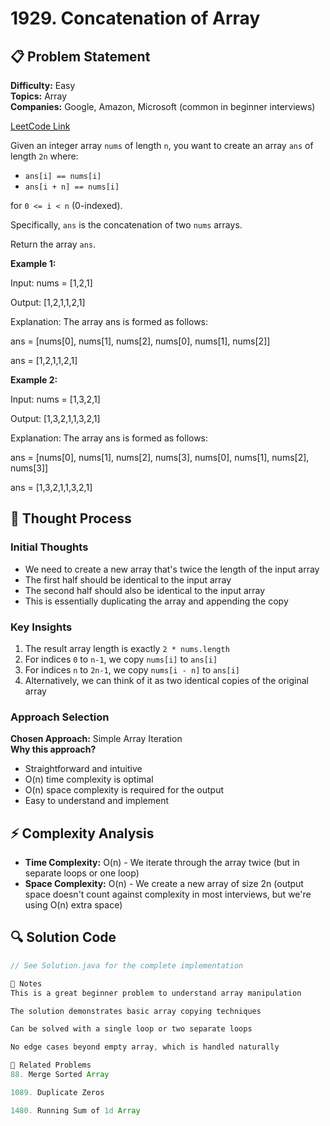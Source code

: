 # 1929. Concatenation of Array

## 📋 Problem Statement
**Difficulty:** Easy  
**Topics:** Array  
**Companies:** Google, Amazon, Microsoft (common in beginner interviews)

[LeetCode Link](https://leetcode.com/problems/concatenation-of-array/)

Given an integer array `nums` of length `n`, you want to create an array `ans` of length `2n` where:
- `ans[i] == nums[i]`
- `ans[i + n] == nums[i]`

for `0 <= i < n` (0-indexed).

Specifically, `ans` is the concatenation of two `nums` arrays.

Return the array `ans`.

**Example 1:**

Input: nums = [1,2,1]

Output: [1,2,1,1,2,1]

Explanation: The array ans is formed as follows:

ans = [nums[0], nums[1], nums[2], nums[0], nums[1], nums[2]]

ans = [1,2,1,1,2,1]


**Example 2:**

Input: nums = [1,3,2,1]

Output: [1,3,2,1,1,3,2,1]

Explanation: The array ans is formed as follows:

ans = [nums[0], nums[1], nums[2], nums[3], nums[0], nums[1], nums[2], nums[3]]

ans = [1,3,2,1,1,3,2,1]


## 🧠 Thought Process

### Initial Thoughts
- We need to create a new array that's twice the length of the input array
- The first half should be identical to the input array
- The second half should also be identical to the input array
- This is essentially duplicating the array and appending the copy

### Key Insights
1. The result array length is exactly `2 * nums.length`
2. For indices `0` to `n-1`, we copy `nums[i]` to `ans[i]`
3. For indices `n` to `2n-1`, we copy `nums[i - n]` to `ans[i]`
4. Alternatively, we can think of it as two identical copies of the original array

### Approach Selection
**Chosen Approach:** Simple Array Iteration  
**Why this approach?** 
- Straightforward and intuitive
- O(n) time complexity is optimal
- O(n) space complexity is required for the output
- Easy to understand and implement

## ⚡ Complexity Analysis
- **Time Complexity:** O(n) - We iterate through the array twice (but in separate loops or one loop)
- **Space Complexity:** O(n) - We create a new array of size 2n (output space doesn't count against complexity in most interviews, but we're using O(n) extra space)

## 🔍 Solution Code

```java
// See Solution.java for the complete implementation

📝 Notes
This is a great beginner problem to understand array manipulation

The solution demonstrates basic array copying techniques

Can be solved with a single loop or two separate loops

No edge cases beyond empty array, which is handled naturally

🔗 Related Problems
88. Merge Sorted Array

1089. Duplicate Zeros

1480. Running Sum of 1d Array
